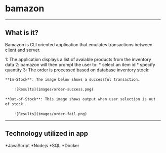 # bamazon

- - -

## What is it?
Bamazon is CLI oriented application that emulates transactions between client and server. 

1: The application displays a list of avaiable products from the inventory data 
2: bamazon will then prompt the user to:
    * select an item id
    * specify quantity
3: The order is processed based on database inventory stock:

    **In-Stock**: The image below shows a successful transaction.

        ![Results](images/order-success.png)

    **Out-of-Stock**: This image shows output when user selection is out of stock.

        ![Results](images/order-fail.png)

- - -

## Technology utilized in app
*JavaScript
*Nodejs
*SQL
*Docker

